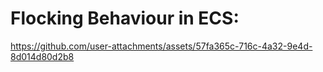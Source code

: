 # Flocking Behaviour in ECS:




https://github.com/user-attachments/assets/57fa365c-716c-4a32-9e4d-8d014d80d2b8

